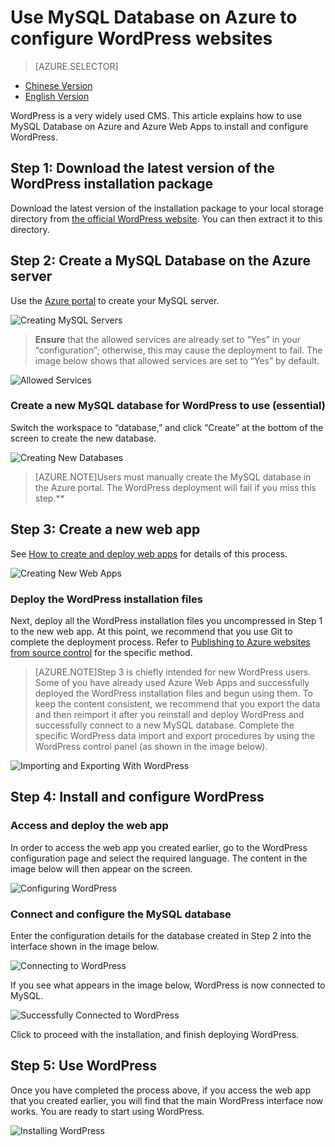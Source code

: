 <properties linkid="" urlDisplayName="" pageTitle="Use MySQL Database on Azure to configure WordPress websites – Azure cloud" metakeywords="Azure Cloud, technical documentation, documents and resources, MySQL, database, Wordpress, website configuration, Azure MySQL, MySQL PaaS, Azure MySQL PaaS, Azure MySQL Service, Azure RDS" description="WordPress is a very widely used CMS. This article explains how to use MySQL Database on Azure and Azure Web Apps to install and configure WordPress." metaCanonical="" services="MySQL" documentationCenter="Services" title="" authors="" solutions="" manager="" editor=""/>

<tags ms.service="mysql" ms.date="" wacn.date="12/28/2015"/>

# Use MySQL Database on Azure to configure WordPress websites
> [AZURE.SELECTOR]
- [Chinese Version](/documentation/articles/mysql-database-wordpress-setup)
- [English Version](/documentation/articles/mysql-database-enus-wordpress-setup)

WordPress is a very widely used CMS. This article explains how to use MySQL Database on Azure and Azure Web Apps to install and configure WordPress.

## Step 1: Download the latest version of the WordPress installation package  

Download the latest version of the installation package to your local storage directory from [the official WordPress website](https://wordpress.org/download). You can then extract it to this directory.

## Step 2: Create a MySQL Database on the Azure server  

Use the [Azure portal](https://manage.windowsazure.cn) to create your MySQL server.

![Creating MySQL Servers][1]

> **Ensure** that the allowed services are already set to “Yes” in your “configuration”; otherwise, this may cause the deployment to fail. The image below shows that allowed services are set to “Yes” by default.

![Allowed Services][2]


### Create a new MySQL database for WordPress to use (essential)  

Switch the workspace to “database,” and click “Create” at the bottom of the screen to create the new database.

![Creating New Databases][3]

> [AZURE.NOTE]Users must manually create the MySQL database in the Azure portal. The WordPress deployment will fail if you miss this step.**

## Step 3: Create a new web app  

See [How to create and deploy web apps](/documentation/articles/web-sites-php-web-site-gallery) for details of this process.

![Creating New Web Apps][4]

### Deploy the WordPress installation files  

Next, deploy all the WordPress installation files you uncompressed in Step 1 to the new web app. At this point, we recommend that you use Git to complete the deployment process. Refer to [Publishing to Azure websites from source control](/documentation/articles/web-sites-publish-source-control) for the specific method.

> [AZURE.NOTE]Step 3 is chiefly intended for new WordPress users. Some of you have already used Azure Web Apps and successfully deployed the WordPress installation files and begun using them. To keep the content consistent, we recommend that you export the data and then reimport it after you reinstall and deploy WordPress and successfully connect to a new MySQL database. Complete the specific WordPress data import and export procedures by using the WordPress control panel (as shown in the image below).

![Importing and Exporting With WordPress][9]

## Step 4: Install and configure WordPress

### Access and deploy the web app  

In order to access the web app you created earlier, go to the WordPress configuration page and select the required language. The content in the image below will then appear on the screen.

![Configuring WordPress][5]

### Connect and configure the MySQL database  

Enter the configuration details for the database created in Step 2 into the interface shown in the image below.

![Connecting to WordPress][6]

If you see what appears in the image below, WordPress is now connected to MySQL.

![Successfully Connected to WordPress][7]

Click to proceed with the installation, and finish deploying WordPress.


## Step 5: Use WordPress  

Once you have completed the process above, if you access the web app that you created earlier, you will find that the main WordPress interface now works. You are ready to start using WordPress.

![Installing WordPress][8]



<!--Image references-->
[1]: ./media/mysql-database-wordpress-setup/001.png
[2]: ./media/mysql-database-wordpress-setup/002.png
[3]: ./media/mysql-database-wordpress-setup/003.png
[4]: ./media/mysql-database-wordpress-setup/004.png
[5]: ./media/mysql-database-wordpress-setup/005.png
[6]: ./media/mysql-database-wordpress-setup/006.png
[7]: ./media/mysql-database-wordpress-setup/007.png
[8]: ./media/mysql-database-wordpress-setup/008.png
[9]: ./media/mysql-database-wordpress-setup/009.png
<!--HONumber=81-->